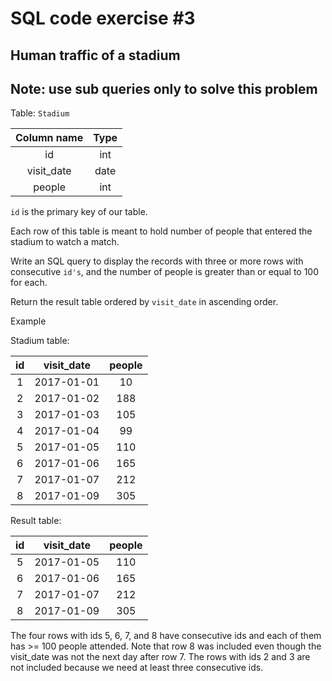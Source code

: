 # SQL code exercise #3

## Human traffic of a stadium

## Note: use sub queries only to solve this problem

Table: `Stadium`

| Column name | Type |
| :---------: | :--: |
|     id      | int  |
| visit_date  | date |
|   people    | int  |

`id` is the primary key of our table.

Each row of this table is meant to hold number of people that entered the stadium to watch a match.

Write an SQL query to display the records with three or more rows with consecutive `id's`, and the number of people is greater than or equal to 100 for each.

Return the result table ordered by `visit_date` in ascending order.

Example

Stadium table:

| id  | visit_date | people |
| :-: | :--------: | :----: |
|  1  | 2017-01-01 |   10   |
|  2  | 2017-01-02 |  188   |
|  3  | 2017-01-03 |  105   |
|  4  | 2017-01-04 |   99   |
|  5  | 2017-01-05 |  110   |
|  6  | 2017-01-06 |  165   |
|  7  | 2017-01-07 |  212   |
|  8  | 2017-01-09 |  305   |

Result table:

| id  | visit_date | people |
| :-: | :--------: | :----: |
|  5  | 2017-01-05 |  110   |
|  6  | 2017-01-06 |  165   |
|  7  | 2017-01-07 |  212   |
|  8  | 2017-01-09 |  305   |

The four rows with ids 5, 6, 7, and 8 have consecutive ids and each of them has >= 100 people attended. Note that row 8 was included even though the visit_date was not the next day after row 7.
The rows with ids 2 and 3 are not included because we need at least three consecutive ids.
